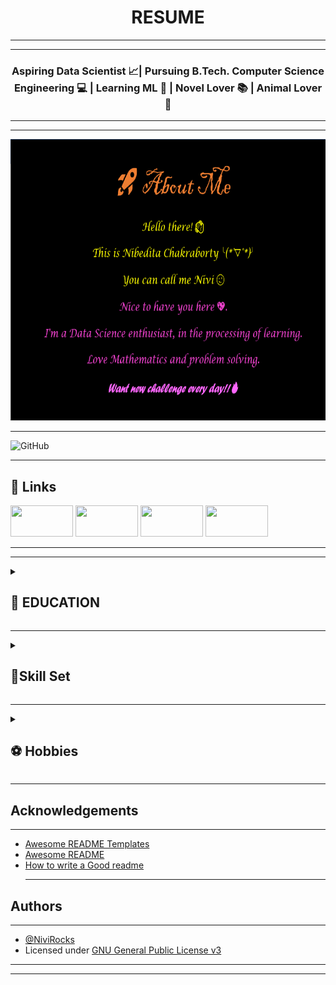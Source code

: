<html>
    <body>
<h1 align ="center" >RESUME </h1>
<hr><hr>
<h3 align="center" >Aspiring Data Scientist 📈| Pursuing B.Tech. Computer Science Engineering 💻 | Learning ML 📌 | Novel Lover 📚 | Animal Lover 🐶 </h3>
<hr><hr>

<img width="1200" height="450" alt="readme" src= "https://github.com/NiviRocks/NiviRocks.github.io/blob/main/GitHub%20uploading/NiviRocks%20Readme%20images/readme.png"><hr>
<img alt="GitHub" src="https://img.shields.io/github/license/NiviRocks/NiviRocks.github.io?color=ed367a&logo=Github&logoColor=%23fbd3e2">

<hr>
<h2>🔗 Links</h2>
<a href="https://github.com/NiviRocks">
<img src="https://img.shields.io/badge/My_GitHub_Profile_Link-000?style=for-the-badge&logo=ko-fi&logoColor=white" height="50" width="100"></a>
<a href="https://www.linkedin.com/">
<img src="https://img.shields.io/badge/linkedin-0A66C2?style=for-the-badge&logo=linkedin&logoColor=white" height="50" width="100"></a>
<a href="https://leetcode.com/Nibedita_Chakraborty/">
<img src="https://user-images.githubusercontent.com/96379756/147282294-bbf07a45-353d-436b-9364-38af841647d7.png" height="50" width="100"></a>
<a href="https://www.codechef.com/users/nibedita_chk">
<img src="https://user-images.githubusercontent.com/96379756/147282297-4719be39-9860-4916-a92a-b20b5c44991f.png" height="50" width="100"></a>
<hr><hr>
<details><summary>
<h2>📖 EDUCATION </h2></summary>
<hr>
<img width="200" height="200" align="right" alt="msit logo" src="https://user-images.githubusercontent.com/96379756/146984366-a97d2415-8acd-42a2-8ccf-625090b161b0.png">
<h3>B.Tech in Computer Science Engineering</h3>

<p>
🎗Pursuing B.Tech in Computer Science Engineering from Meghand Saha Institute of Technology, Kolkata, West Bengal.<br>
    🎗Batch:-2020-2024</p>
Currently in 2nd year <br><hr>
<h3>B.Sc. In Data Science and Programming (Duel Degree)</h3>
<img alt="iitm-logo" src="https://user-images.githubusercontent.com/96379756/146984436-13ba2603-6b8b-4c37-9659-c7b9857fa8ae.png">

<p>🎗Currently enrolled in Foundation Level in B.Sc. In Data Science and Programming from IIT Madras.</p>
<hr><br>
<img alt="kvs logo" height="150" width="200" align="right" src="https://user-images.githubusercontent.com/96379756/146983457-576dfcc0-c3b3-47b8-903f-20f445ca1ccf.jpg">
<h3>Schooling</h3>

<p>🎗Completed 10+2 level from Kendriya Vidyalaya No.1 Saltlake, Kolkata<br>
    🎗Scored 94.6 % in 12th boards.</p></details>
<hr>
<details><summary><h2>🚧Skill Set </h2></summary>
<table>
    <tr>
        <td>OOP Python  </td>
        <td><img align="center" width="50" height="50" alt="python" src="https://user-images.githubusercontent.com/96379756/147038109-5a4acce6-3b85-4eb9-b3b2-fdfb1f5fd81c.jpg"></td>
        <td>R Programming [Learning]</td>
        <td><img align="center" width="50" height="50" alt="r prog" src="https://user-images.githubusercontent.com/96379756/147038105-5900bfd8-4550-4c6c-8f44-b09b3aa00baf.jpg"></td>
    </tr>
    <tr>
        <td>RDBMS - MySQL </td>
        <td><img align="center" src="https://user-images.githubusercontent.com/96379756/147041148-d043a3d9-1588-418a-85c3-4a3a2472e480.png" width="50" height="50" alt="mysql" ></td>
        <td>HTML5 </td>
        <td><img align="center" src="https://user-images.githubusercontent.com/96379756/147041217-54a4d425-78ea-41c2-9f6a-249b867814e7.jpg" width="50" height="50" alt="html5"></td>
    </tr>
    <tr>
        <td> Visual Studio Code </td>
        <td><img align="center" alt="Visual Studio Code" width="50" height="50" src="https://raw.githubusercontent.com/github/explore/80688e429a7d4ef2fca1e82350fe8e3517d3494d/topics/visual-studio-code/visual-studio-code.png" /></td>
        <td>Git  </td>
        <td><img  align="center" alt="Git" width="50" height="50" src="https://raw.githubusercontent.com/github/explore/80688e429a7d4ef2fca1e82350fe8e3517d3494d/topics/git/git.png" /></td>
    </tr>
    <tr>
        <td>GitHub </td>
        <td><img  align="center" alt="GitHub" width="50" height="50" src="https://user-images.githubusercontent.com/96379756/147045628-c81a32e6-121d-4fb1-b5c9-703a64425849.png" /></td>
    </tr>
 </table></details>
<hr>
<details><summary><h2>⚽ Hobbies </h2></summary>
<h3> 📚 Novel Reading </h3>
<h4>🎀Some of my best reading experiences are from:</h4><br>
<p>
1. Harry Potter Series by J.K.Rowling 🧙‍♂️ <br>
2. Sherlock Holmes by Athur Conan Doyle 🤠   <br>
3. Famous Five by Enid Blyton 🚲 <br>
4. To Kill a Mocking Bird by Harper Lee 🕊 <br>
5. 101 Short Stories by O'Henry ⭐ <br>
    </p>
<h3> 🎨Painting </h3>
1. Pencil Sketch<br>
2. Water Painting
</details><hr>
    
<h2> Acknowledgements </h2><hr>

 - <a href="https://awesomeopensource.com/project/elangosundar/awesome-README-templates" > Awesome README Templates </a>
 - <a href="https://github.com/matiassingers/awesome-readme">Awesome README</a>
 - <a href="https://bulldogjob.com/news/449-how-to-write-a-good-readme-for-your-github-project" > How to write a Good readme</a><hr>


<h2>Authors</h2> <hr>

- <a href="https://www.github.com/NiviRocks"> @NiviRocks </a>
- Licensed under [GNU General Public License v3](LICENSE)
<hr><hr>
    </body>
</html>
